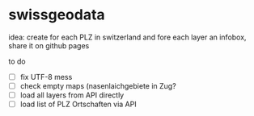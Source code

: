 # swissgeodata

idea: create for each PLZ in switzerland and fore each layer an infobox, share it on github pages

to do
- [ ] fix UTF-8 mess
- [ ] check empty maps (nasenlaichgebiete in Zug?
- [ ] load all layers from API directly
- [ ] load list of PLZ Ortschaften via API
